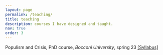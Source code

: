 ```yaml
---
layout: page
permalink: /teaching/
title: teaching
description: courses I have designed and taught.
nav: true
order: 3
---
```


Populism and Crisis, PhD course, *Bocconi University*, spring 23 [[Syllabus]](https://www.unibocconi.eu/wps/wcm/connect/bd973c8c-8f80-41e6-b8d0-55bc9c5ccfd2/41034+Populism+and+crises_Cremaschi_def.pdf?MOD=AJPERES&CVID=oomQwSu)


